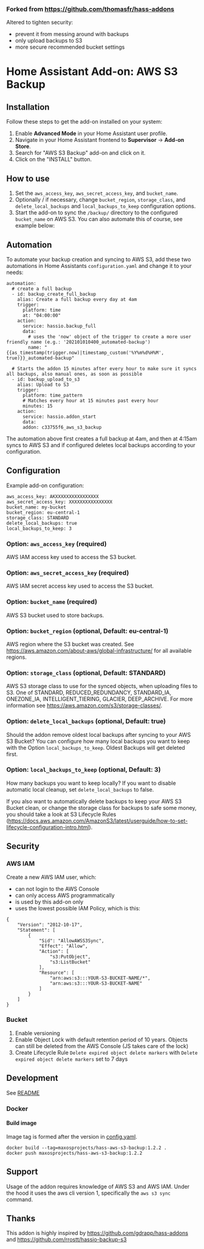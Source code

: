 ### Forked from https://github.com/thomasfr/hass-addons

Altered to tighten security:
- prevent it from messing around with backups
- only upload backups to S3
- more secure recommended bucket settings

# Home Assistant Add-on: AWS S3 Backup

## Installation

Follow these steps to get the add-on installed on your system:

1. Enable **Advanced Mode** in your Home Assistant user profile.
2. Navigate in your Home Assistant frontend to **Supervisor** -> **Add-on Store**.
3. Search for "AWS S3 Backup" add-on and click on it.
4. Click on the "INSTALL" button.

## How to use

1. Set the `aws_access_key`, `aws_secret_access_key`, and `bucket_name`. 
2. Optionally / if necessary, change `bucket_region`, `storage_class`, and `delete_local_backups` and `local_backups_to_keep` configuration options.
3. Start the add-on to sync the `/backup/` directory to the configured `bucket_name` on AWS S3. You can also automate this of course, see example below:

## Automation

To automate your backup creation and syncing to AWS S3, add these two automations in Home Assistants `configuration.yaml` and change it to your needs:
```
automation:
  # create a full backup
  - id: backup_create_full_backup
    alias: Create a full backup every day at 4am
    trigger:
      platform: time
      at: "04:00:00"
    action:
      service: hassio.backup_full
      data:
        # uses the 'now' object of the trigger to create a more user friendly name (e.g.: '202101010400_automated-backup')
        name: "{{as_timestamp(trigger.now)|timestamp_custom('%Y%m%d%H%M', true)}}_automated-backup"

  # Starts the addon 15 minutes after every hour to make sure it syncs all backups, also manual ones, as soon as possible
  - id: backup_upload_to_s3
    alias: Upload to S3
    trigger:
      platform: time_pattern
      # Matches every hour at 15 minutes past every hour
      minutes: 15
    action:
      service: hassio.addon_start
      data:
      addon: c33755f6_aws_s3_backup
```

The automation above first creates a full backup at 4am, and then at 4:15am syncs to AWS S3 and if configured deletes local backups according to your configuration.

## Configuration

Example add-on configuration:

```
aws_access_key: AKXXXXXXXXXXXXXXXX
aws_secret_access_key: XXXXXXXXXXXXXXXX
bucket_name: my-bucket
bucket_region: eu-central-1
storage_class: STANDARD
delete_local_backups: true
local_backups_to_keep: 3
```

### Option: `aws_access_key` (required)
AWS IAM access key used to access the S3 bucket.

### Option: `aws_secret_access_key` (required)
AWS IAM secret access key used to access the S3 bucket.

### Option: `bucket_name` (required)
AWS S3 bucket used to store backups.

### Option: `bucket_region` (optional, Default: eu-central-1)
AWS region where the S3 bucket was created. See https://aws.amazon.com/about-aws/global-infrastructure/ for all available regions.

### Option: `storage_class` (optional, Default: STANDARD)
AWS S3 storage class to use for the synced objects, when uploading files to S3. One of STANDARD, REDUCED_REDUNDANCY, STANDARD_IA, ONEZONE_IA, INTELLIGENT_TIERING, GLACIER, DEEP_ARCHIVE. For more information see https://aws.amazon.com/s3/storage-classes/.

### Option: `delete_local_backups` (optional, Default: true)
Should the addon remove oldest local backups after syncing to your AWS S3 Bucket? You can configure how many local backups you want to keep with the Option `local_backups_to_keep`. Oldest Backups will get deleted first.

### Option: `local_backups_to_keep` (optional, Default: 3)
How many backups you want to keep locally? If you want to disable automatic local cleanup, set `delete_local_backups` to false.

If you also want to automatically delete backups to keep your AWS S3 Bucket clean, or change the storage class for backups to safe some money, you should take a look at S3 Lifecycle Rules (https://docs.aws.amazon.com/AmazonS3/latest/userguide/how-to-set-lifecycle-configuration-intro.html).

## Security

### AWS IAM

Create a new AWS IAM user, which:
- can not login to the AWS Console
- can only access AWS programmatically
- is used by this add-on only
- uses the lowest possible IAM Policy, which is this:

```
{
    "Version": "2012-10-17",
    "Statement": [
        {
            "Sid": "AllowAWSS3Sync",
            "Effect": "Allow",
            "Action": [
                "s3:PutObject",
                "s3:ListBucket"
            ],
            "Resource": [
                "arn:aws:s3:::YOUR-S3-BUCKET-NAME/*",
                "arn:aws:s3:::YOUR-S3-BUCKET-NAME"
            ]
        }
    ]
}
```

### Bucket

1. Enable versioning
2. Enable Object Lock with default retention period of 10 years. Objects can still be deleted from the AWS Console (JS takes care of the lock)
3. Create Lifecycle Rule `Delete expired object delete markers` with `Delete expired object delete markers` set to 7 days

## Development

See [README](https://github.com/maxosprojects/hass-addons)

### Docker

#### Build image

Image tag is formed after the version in [config.yaml](./config.yaml).

```shell
docker build --tag=maxosprojects/hass-aws-s3-backup:1.2.2 .
docker push maxosprojects/hass-aws-s3-backup:1.2.2
```

## Support

Usage of the addon requires knowledge of AWS S3 and AWS IAM.
Under the hood it uses the aws cli version 1, specifically the `aws s3 sync` command.

## Thanks
This addon is highly inspired by https://github.com/gdrapp/hass-addons and https://github.com/rrostt/hassio-backup-s3
